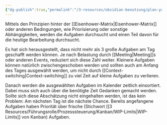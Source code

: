 ```yaml
---
{"dg-publish":true,"permalink":"/3-resources/obsidian-benutzung/plan-your-today-tasks/","created":"2024-04-14T11:38:25.552+02:00","updated":"2024-04-14T11:46:44.488+02:00"}
---
```



Mittels den Prinzipien hinter der [[Eisenhower-Matrix\|Eisenhower-Matrix]] oder anderen Bedingungen, wie Priorisierung oder sonstige Abhängigkeiten, werden die Aufgaben durchsucht und einen Teil davon für die heutige Bearbeitung durchsucht.

Es hat sich herausgestellt, dass nicht mehr als 3 große Aufgaben am Tag geschafft werden können. Je nach Belastung durch [[Meeting\|Meeting]]s oder anderen Events, reduziert sich diese Zahl weiter. Kleinere Aufgaben können natürlich zwischengeschoben werden und sollten auch am Anfang des Tages ausgewählt werden, um nicht durch [[Context-switching\|Context-switching]] zu viel Zeit auf kleine Aufgaben zu verlieren.

Danach werden die ausgewählten Aufgaben im Kalender zeitlich einsortiert. Dabei muss sich auch über die benötigte Zeit Gedanken gemacht werden. Sollte sich diese Abschätzung nicht eingehalten werden, ist das kein Problem: Am nächsten Tag ist die nächste Chance. Bereits angefangene Aufgaben haben Priorität über frische (Stichwort [[3 Resources/Führungsrolle/Prozesssteuerung/Kanban/WIP-Limits\|WIP-Limits]] von Kanban) Aufgaben.
